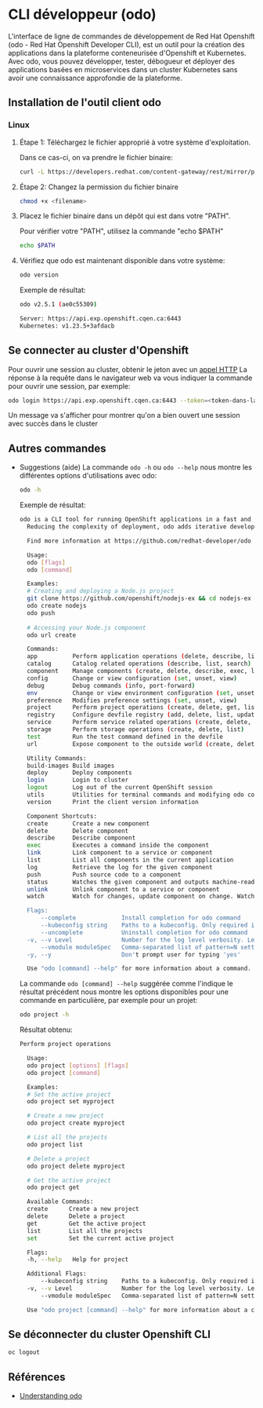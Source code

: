 # CLI développeur (odo)

L'interface de ligne de commandes de développement de Red Hat Openshift (odo - Red Hat Openshift Developer CLI), est un outil pour la création des applications dans la plateforme conteneurisée d'Openshift et Kubernetes.
Avec odo, vous pouvez développer, tester, débogueur et déployer des applications basées en microservices dans un cluster Kubernetes sans avoir une connaissance approfondie de la plateforme.

## Installation de l'outil client odo

### Linux

1. Étape 1: Téléchargez le fichier approprié à votre système d'exploitation.
    
    Dans ce cas-ci, on va prendre le fichier binaire:
    ```bash
    curl -L https://developers.redhat.com/content-gateway/rest/mirror/pub/openshift-v4/clients/odo/latest/odo-linux-amd64 -o odo
    ```
2. Étape 2: Changez la permission du fichier binaire
    ```bash
    chmod +x <filename>
    ```
3. Placez le fichier binaire dans un dépôt qui est dans votre "PATH".
    
    Pour vérifier votre "PATH", utilisez la commande "echo $PATH"
    ```bash
    echo $PATH
    ```
4. Vérifiez que odo est maintenant disponible dans votre système:
    ```bash
    odo version
    ```
    Exemple de résultat:
    ```bash
    odo v2.5.1 (ae0c55309)

    Server: https://api.exp.openshift.cqen.ca:6443
    Kubernetes: v1.23.5+3afdacb
    ```
## Se connecter au cluster d'Openshift
Pour ouvrir une session au cluster, obtenir le jeton avec un [appel HTTP](https://oauth-openshift.apps.exp.openshift.cqen.ca/oauth/token/request
)
La réponse à la requête dans le navigateur web va vous indiquer la commande pour ouvrir une session, par exemple:
```bash
odo login https://api.exp.openshift.cqen.ca:6443 --token=<token-dans-la-response>
```
Un message va s'afficher pour montrer qu'on a bien ouvert une session avec succès dans le cluster

## Autres commandes
- Suggestions (aide)
  La commande `odo -h` ou `odo --help` nous montre les différentes options d'utilisations avec odo:
  ```bash
  odo -h
  ```
  Exemple de résultat:
  ```bash
  odo is a CLI tool for running OpenShift applications in a fast and automated manner.
    Reducing the complexity of deployment, odo adds iterative development without the worry of deploying your source code.

    Find more information at https://github.com/redhat-developer/odo

    Usage:
    odo [flags]
    odo [command]

    Examples:
    # Creating and deploying a Node.js project
    git clone https://github.com/openshift/nodejs-ex && cd nodejs-ex
    odo create nodejs
    odo push
    
    # Accessing your Node.js component
    odo url create

    Commands:
    app          Perform application operations (delete, describe, list)
    catalog      Catalog related operations (describe, list, search)
    component    Manage components (create, delete, describe, exec, link, list, log, push, status, test, unlink, watch)
    config       Change or view configuration (set, unset, view)
    debug        Debug commands (info, port-forward)
    env          Change or view environment configuration (set, unset, view)
    preference   Modifies preference settings (set, unset, view)
    project      Perform project operations (create, delete, get, list, set)
    registry     Configure devfile registry (add, delete, list, update)
    service      Perform service related operations (create, delete, describe, list)
    storage      Perform storage operations (create, delete, list)
    test         Run the test command defined in the devfile
    url          Expose component to the outside world (create, delete, list)

    Utility Commands:
    build-images Build images
    deploy       Deploy components
    login        Login to cluster
    logout       Log out of the current OpenShift session
    utils        Utilities for terminal commands and modifying odo configurations (terminal)
    version      Print the client version information

    Component Shortcuts:
    create       Create a new component 
    delete       Delete component 
    describe     Describe component 
    exec         Executes a command inside the component 
    link         Link component to a service or component 
    list         List all components in the current application 
    log          Retrieve the log for the given component 
    push         Push source code to a component 
    status       Watches the given component and outputs machine-readable JSON events representing component status changes 
    unlink       Unlink component to a service or component 
    watch        Watch for changes, update component on change. Watch doesn't support git components. 

    Flags:
        --complete             Install completion for odo command
        --kubeconfig string    Paths to a kubeconfig. Only required if out-of-cluster.
        --uncomplete           Uninstall completion for odo command
    -v, --v Level              Number for the log level verbosity. Level varies from 0 to 9 (default 0).
        --vmodule moduleSpec   Comma-separated list of pattern=N settings for file-filtered logging
    -y, --y                    Don't prompt user for typing 'yes'

    Use "odo [command] --help" for more information about a command.
  ```
  La commande `odo [command] --help` suggérée comme l'indique le résultat précédent nous montre les options disponibles pour une commande en particulière, par exemple pour un projet:
  ```bash
  odo project -h
  ```
  Résultat obtenu:
  ```bash
  Perform project operations

    Usage:
    odo project [options] [flags]
    odo project [command]

    Examples:
    # Set the active project
    odo project set myproject

    # Create a new project
    odo project create myproject

    # List all the projects
    odo project list

    # Delete a project
    odo project delete myproject

    # Get the active project
    odo project get

    Available Commands:
    create      Create a new project
    delete      Delete a project
    get         Get the active project
    list        List all the projects
    set         Set the current active project

    Flags:
    -h, --help   Help for project

    Additional Flags:
        --kubeconfig string    Paths to a kubeconfig. Only required if out-of-cluster.
    -v, --v Level              Number for the log level verbosity. Level varies from 0 to 9 (default 0).
        --vmodule moduleSpec   Comma-separated list of pattern=N settings for file-filtered logging

    Use "odo project [command] --help" for more information about a command.
  ```

## Se déconnecter du cluster Openshift CLI
```bash
oc logout
```

## Références
- [Understanding odo](https://docs.openshift.com/container-platform/4.10/cli_reference/developer_cli_odo/understanding-odo.html)